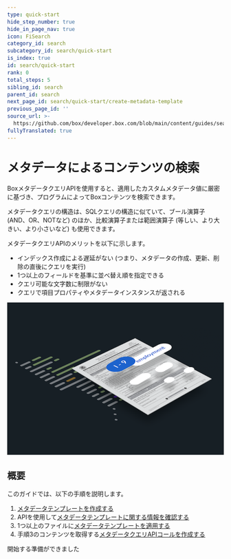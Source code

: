```yaml
---
type: quick-start
hide_step_number: true
hide_in_page_nav: true
icon: FiSearch
category_id: search
subcategory_id: search/quick-start
is_index: true
id: search/quick-start
rank: 0
total_steps: 5
sibling_id: search
parent_id: search
next_page_id: search/quick-start/create-metadata-template
previous_page_id: ''
source_url: >-
  https://github.com/box/developer.box.com/blob/main/content/guides/search/quick-start/0-index.md
fullyTranslated: true
---
```

# メタデータによるコンテンツの検索

BoxメタデータクエリAPIを使用すると、適用したカスタムメタデータ値に厳密に基づき、プログラムによってBoxコンテンツを検索できます。

メタデータクエリの構造は、SQLクエリの構造に似ていて、ブール演算子 (AND、OR、NOTなど) のほか、比較演算子または範囲演算子 (等しい、より大きい、より小さいなど) も使用できます。

メタデータクエリAPIのメリットを以下に示します。

* インデックス作成による遅延がない (つまり、メタデータの作成、更新、削除の直後にクエリを実行)
* 1つ以上のフィールドを基準に並べ替え順を指定できる
* クエリ可能な文字数に制限がない
* クエリで項目プロパティやメタデータインスタンスが返される

<ImageFrame center>

![メタデータ](./images/metadata.png)

</ImageFrame>

## 概要

このガイドでは、以下の手順を説明します。

1. [メタデータテンプレートを作成する][stepone]
2. APIを使用して[メタデータテンプレートに関する情報を確認する][steptwo]
3. 1つ以上のファイルに[メタデータテンプレートを適用する][stepthree]
4. 手順3のコンテンツを取得する[メタデータクエリAPIコールを作成する][stepfour]

<Next>

開始する準備ができました

</Next>

[stepone]: g://search/quick-start/create-metadata-template

[steptwo]: g://search/quick-start/locate-template-info

[stepthree]: g://search/quick-start/apply-template-to-file

[stepfour]: g://search/quick-start/metadata-query-api
